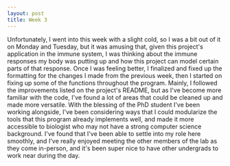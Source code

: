 ```yaml
---
layout: post
title: Week 3
---
```


Unfortunately, I went into this week with a slight cold, so I was a bit out of it on Monday and Tuesday, but it was amusing that, given this project's application in the immune system, I was thinking about the immune responses my body was putting up and how this project can model certain parts of that response. Once I was feeling better, I finalized and fixed up the formatting for the changes I made from the previous week, then I started on fixing up some of the functions throughout the program. Mainly, I followed the improvements listed on the project's README, but as I've become more familiar with the code, I've found a lot of areas that could be cleaned up and made more versatile. With the blessing of the PhD student I've been working alongside, I've been considering ways that I could modularize the tools that this program already implements well, and made it more accessible to biologist who may not have a strong computer science background. I've found that I've been able to settle into my role here smoothly, and I've really enjoyed meeting the other members of the lab as they come in-person, and it's been super nice to have other undergrads to work near during the day.